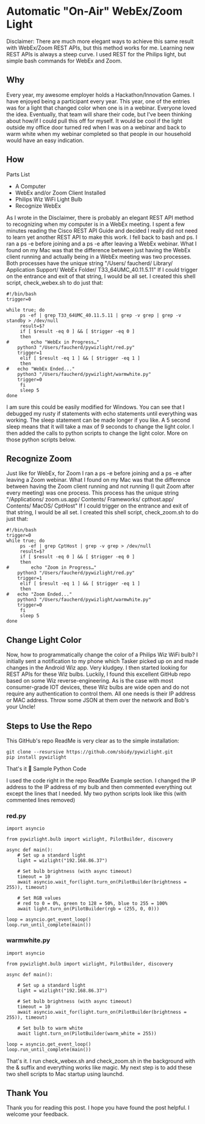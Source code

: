 # Automatic "On-Air" WebEx/Zoom Light


Disclaimer: There are much more elegant ways to achieve this same result with WebEx/Zoom REST APIs, but this method works for me. Learning new REST APIs is always a steep curve. I used REST for the Philips light, but simple bash commands for WebEx and Zoom.

## Why

Every year, my awesome employer holds a Hackathon/Innovation Games. I have enjoyed being a participant every year. This year, one of the entries was for a light that changed color when one is in a webinar. Everyone loved the idea. Eventually, that team will share their code, but I've been thinking about how/if I could pull this off for myself. It would be cool if the light outside my office door turned red when I was on a webinar and back to warm white when my webinar completed so that people in our household would have an easy indication.

## How

Parts List

* A Computer
* WebEx and/or Zoom Client Installed
* Philips Wiz WiFi Light Bulb
* Recognize WebEx









As I wrote in the Disclaimer, there is probably an elegant REST API method to recognizing when my computer is in a WebEx meeting. I spent a few minutes reading the Cisco REST API Guide and decided I really did not need to learn yet another REST API to make this work. I fell back to bash and ps. I ran a ps -e before joining and a ps -e after leaving a WebEx webinar. What I found on my Mac was that the difference between just having the WebEx client running and actually being in a WebEx meeting was two processes. Both processes have the unique string "/Users/ faucherd/ Library/ Application Support/ WebEx Folder/ T33_64UMC_40.11.5.11" If I could trigger on the entrance and exit of that string, I would be all set. I created this shell script, check_webex.sh to do just that:

````[bash]
#!/bin/bash
trigger=0

while true; do
     ps -ef | grep T33_64UMC_40.11.5.11 | grep -v grep | grep -v standby > /dev/null
     result=$?
     if [ $result -eq 0 ] && [ $trigger -eq 0 ] 
     then
#        echo "WebEx in Progress…"
	python3 "/Users/faucherd/pywizlight/red.py"
	trigger=1
     elif [ $result -eq 1 ] && [ $trigger -eq 1 ]
     then
#	echo "WebEx Ended..."
	python3 "/Users/faucherd/pywizlight/warmwhite.py"
	trigger=0
     fi
     sleep 5
done
````

I am sure this could be easily modified for Windows. You can see that I debugged my rusty if statements with echo statements until everything was working. The sleep statement can be made longer if you like. A 5 second sleep means that it will take a max of 9 seconds to change the light color.  I then added the calls to python scripts to change the light color. More on those python scripts below.

## Recognize Zoom








Just like for WebEx, for Zoom I ran a ps -e before joining and a ps -e after leaving a Zoom webinar. What I found on my Mac was that the difference between having the Zoom client running and not running (I quit Zoom after every meeting) was one process. This process has the unique string "/Applications/ zoom.us.app/ Contents/ Frameworks/ cpthost.app/ Contents/ MacOS/ CptHost" If I could trigger on the entrance and exit of that string, I would be all set. I created this shell script, check_zoom.sh to do just that:

````[bash]
#!/bin/bash
trigger=0
while true; do
     ps -ef | grep CptHost | grep -v grep > /dev/null
     result=$?
     if [ $result -eq 0 ] && [ $trigger -eq 0 ] 
     then
#        echo "Zoom in Progress…"
	python3 "/Users/faucherd/pywizlight/red.py"
	trigger=1
     elif [ $result -eq 1 ] && [ $trigger -eq 1 ]
     then
#	echo "Zoom Ended..."
	python3 "/Users/faucherd/pywizlight/warmwhite.py"
	trigger=0
     fi
     sleep 5
done
````

## Change Light Color












Now, how to programmatically change the color of a Philips Wiz WiFi bulb? I initially sent a notification to my phone which Tasker picked up on and made changes in the Android Wiz app. Very kludgey. I then started looking for REST APIs for these Wiz bulbs. Luckily, I found this excellent GitHub repo based on some Wiz reverse-engineering. As is the case with most consumer-grade IOT devices, these Wiz bulbs are wide open and do not require any authentication to control them. All one needs is their IP address or MAC address. Throw some JSON at them over the network and Bob's your Uncle!

## Steps to Use the Repo
This GitHub's repo ReadMe is very clear as to the simple installation:

````[bash]
git clone --resursive https://github.com/sbidy/pywizlight.git 
pip install pywizlight
````

That's it 🙂
Sample Python Code












I used the code right in the repo ReadMe Example section. I changed the IP address to the IP address of my bulb and then commented everything out except the lines that I needed. My two python scripts look like this (with commented lines removed)

### red.py

````[python]
import asyncio

from pywizlight.bulb import wizlight, PilotBuilder, discovery

async def main():
    # Set up a standard light
    light = wizlight("192.168.86.37")

    # Set bulb brightness (with async timeout)
    timeout = 10
    await asyncio.wait_for(light.turn_on(PilotBuilder(brightness = 255)), timeout)

    # Set RGB values
    # red to 0 = 0%, green to 128 = 50%, blue to 255 = 100%
    await light.turn_on(PilotBuilder(rgb = (255, 0, 0)))

loop = asyncio.get_event_loop()
loop.run_until_complete(main())
````

### warmwhite.py

````[python]
import asyncio

from pywizlight.bulb import wizlight, PilotBuilder, discovery

async def main():

    # Set up a standard light
    light = wizlight("192.168.86.37")

    # Set bulb brightness (with async timeout)
    timeout = 10
    await asyncio.wait_for(light.turn_on(PilotBuilder(brightness = 255)), timeout)

    # Set bulb to warm white
    await light.turn_on(PilotBuilder(warm_white = 255))

loop = asyncio.get_event_loop()
loop.run_until_complete(main())
````

That's it. I run check_webex.sh and check_zoom.sh in the background with the & suffix and everything works like magic. My next step is to add these two shell scripts to Mac startup using launchd.

## Thank You

Thank you for reading this post. I hope you have found the post helpful. I welcome your feedback.

